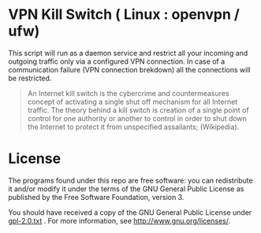 # VPN Kill Switch ( Linux : openvpn / ufw)
This script will run as a daemon service and restrict all your incoming and outgoing traffic only via a configured VPN connection. In case of a communication failure (VPN connection brekdown) all the connections will be restricted.

> An Internet kill switch is the cybercrime and countermeasures concept of activating a single shut off mechanism for all   Internet traffic. The theory behind a kill switch is creation of a single point of control for one authority or another to  control in order to shut down the Internet to protect it from unspecified assailants; (Wikipedia).

# License
The programs found under this repo are free software: you can redistribute it and/or modify it under the terms of the GNU General Public License as published by the Free Software Foundation, version 3.

You should have received a copy of the GNU General Public License under [gpl-2.0.txt](https://github.com/compilable/Bash-Tools/blob/master/gpl-2.0.txt) . For more information, see http://www.gnu.org/licenses/.
